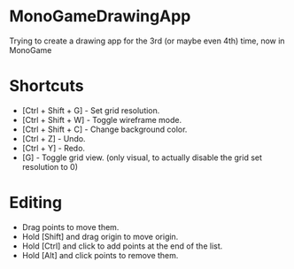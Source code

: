 # MonoGameDrawingApp
Trying to create a drawing app for the 3rd (or maybe even 4th) time, now in MonoGame
# Shortcuts
 - [Ctrl + Shift + G] - Set grid resolution.
 - [Ctrl + Shift + W] - Toggle wireframe mode.
 - [Ctrl + Shift + C] - Change background color.
 - [Ctrl + Z] - Undo.
 - [Ctrl + Y] - Redo.
 - [G] - Toggle grid view. (only visual, to actually disable the grid set resolution to 0)
# Editing
 - Drag points to move them.
 - Hold [Shift] and drag origin to move origin.
 - Hold [Ctrl] and click to add points at the end of the list.
 - Hold [Alt] and click points to remove them.
